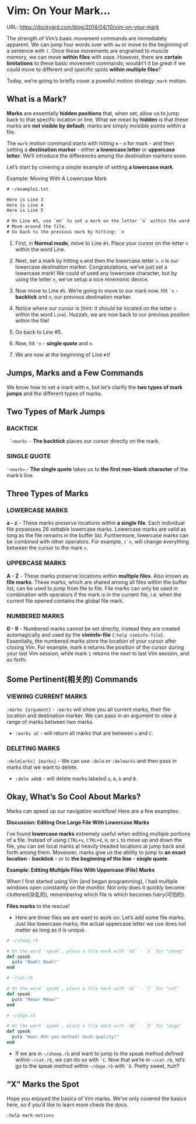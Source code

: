 # Vim: On Your Mark...

URL: https://dockyard.com/blog/2014/04/10/vim-on-your-mark

The strength of Vim’s basic movement commands are immediately apparent. We can jump four words over with `4w` or move to the beginning of a sentence with `(`. Once these movements are engrained to muscle memory, we can move **within files** with ease. However, there are **certain limitations** to these basic movement commands; wouldn’t it be great if we could move to different and specific spots **within multiple files**?

Today, we’re going to briefly cover a poweful motion strategy: `mark` motion.

## What is a Mark?

**Marks** are essentially **hidden positions** that, when set, allow us to jump back to that specific location or line. What we mean by **hidden** is that these marks are **not visible by default**; marks are simply invisible points within a file.

The `mark` motion command starts with hitting `m` - `m` for mark - and then setting a **destination marker** - either **a lowercase letter** or **uppercase letter**. We’ll introduce the differences among the destination markers soon.

Let’s start by covering a simple example of setting **a lowercase mark**.

Example: Moving With A Lowercase Mark

```txt
# ~/example1.txt

Here is Line 3
Here is Line 4
Here is Line 5

# On Line #3, use `mn` to set a mark on the letter `n` within the word `Line`.
# Move around the file.
# Go back to the previous mark by hitting: `n
```

1. First, in **Normal mode**, move to Line `#3`. Place your cursor on the letter `n` within the word Line.

2. Next, set a mark by hitting `m` and then the lowercase letter `n`. `n` is our lowercase destination marker. Congratulations, we’ve just set a lowercase mark! We could of used any lowercase character, but by using the letter `n`, we’ve setup a nice mnemonic device.

3. Now move to Line `#5`. We’re going to move to our mark now. Hit `` `n `` - **backtick** and `n`, our previous destination marker.

4. Notice where our cursor is (hint: it should be located on the letter `n` within the word `Line`). Huzzah, we are now back to our previous position within the file!

5. Go back to Line #5.

6. Now, hit `'n` - **single quote** and `n`.

7. We are now at the beginning of Line `#3`!


## Jumps, Marks and a Few Commands

We know how to set a mark with `m`, but let’s clarify the **two types of mark jumps** and the different types of marks.

## Two Types of Mark Jumps

### BACKTICK
`` `<mark>`` - **The backtick** places our cursor directly on the mark.

### SINGLE QUOTE
`'<mark>` - **The single quote** takes us to **the first non-blank character** of the mark’s line.


## Three Types of Marks

### LOWERCASE MARKS

**a - z** - These marks preserve locations within **a single file**. Each individual file possesses 26 settable lowercase marks. Lowercase marks are valid as long as the file remains in the buffer list. Furthermore, lowercase marks can be combined with other operators. For example, `` c`n ``, will change everything between the cursor to the mark `n`.

### UPPERCASE MARKS

**A - Z** - These marks preserve locations within **multiple files**. Also known as **file marks**. These marks, which are shared among all files within the buffer list, can be used to jump from file to file. File marks can only be used in combination with operators if the mark is in the current file, i.e. when the current file opened contains the global file mark.

### NUMBERED MARKS

**0 - 9** - Numbered marks cannot be set directly, instead they are created automagically and used by the **viminfo-file** (`:help viminfo-file`). Essentially, the numbered marks store the location of your cursor after closing Vim. For example, mark `0` returns the position of the cursor during your last Vim session, while mark `1` returns the next to last Vim session, and so forth.

## Some Pertinent(相关的) Commands

### VIEWING CURRENT MARKS

`:marks {argument}` - `:marks` will show you all current marks, their file location and destination marker. We can pass in an argument to view a range of marks between two marks.

- `:marks aC` - will return all marks that are between `a` and `C`.

### DELETING MARKS

`:delm[arks] {marks}` - We can use `:delm` or `:delmarks` and then pass in marks that we want to delete.

- `:delm aAbB` - will delete marks labeled `a`, `A`, `b` and `B`.


## Okay, What’s So Cool About Marks?

Marks can speed up our navigation workflow! Here are a few examples:

**Discussion: Editing One Large File With Lowercase Marks**

I’ve found **lowercase marks** extremely useful when editing multiple portions of a file. Instead of using `CTRL+u`, `CTRL+d`, `H`, or `L` to move up and down the file, you can set local marks at heavily treaded locations at jump back and forth among them. Moveover, marks give us the ability to jump to **an exact location** - **backtick** - or to **the beginning of the line** - **single quote**.

**Example: Editing Multiple Files With Uppercase (File) Marks**

When I first started using Vim (and began programming), I had multiple windows open constantly on the monitor. Not only does it quickly become cluttered(杂乱的), remembering which file is which becomes hairy(可怕的).

**Files marks** to the rescue!

- Here are three files we are want to work on. Let’s add some file marks. Just like lowercase marks, the actual uppercase letter we use does not matter as long as it is unique.

```ruby
# ~/sheep.rb

# On the word `speak`, place a file mark with `mS` - `S` for "sheep"
def speak
  puts "Baah! Baah!"
end
```

```ruby
# ~/cat.rb

# On the word `speak`, place a file mark with `mC` - `C` for "cat"
def speak
  puts "Meow! Meow!"
end
```

```ruby
# ~/doge.rb

# On the word `speak`, place a file mark with `mD` - `D` for "doge"
def speak
  puts "Wow! Ahh yes method! Such quality!"
end
```

- If we are in `~/sheep.rb` and want to jump to the speak method defined within `~/cat.rb`, we can do so with `` `C ``. Now that we’re in `~/cat.rb`, let’s go to the speak method within `~/doge.rb` with `` `D ``. Pretty sweet, huh?

## “X” Marks the Spot

Hope you enjoyed the basics of Vim marks. We’ve only covered the basics here, so if you’d like to learn more check the docs.

```vim
:help mark-motions
```